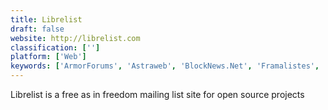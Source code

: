 ```yaml
---
title: Librelist
draft: false 
website: http://librelist.com
classification: ['']
platform: ['Web']
keywords: ['ArmorForums', 'Astraweb', 'BlockNews.Net', 'Framalistes', 'FreeForums.org', 'FreeLists', 'Giganews', 'GroupServer', 'GroupSpaces', 'Groups.io', 'Mailman', 'Meetup', 'OnlineGroups.net', 'QuickTopic', 'Sympa', 'TidyHQ', 'Unison by Rotunda Software', 'Usenet.net', 'XSNews', 'Yahoo! Groups', 'shiftmail']
---
```

Librelist is a free as in freedom mailing list site for open source projects
